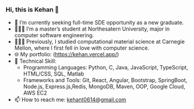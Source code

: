 ### Hi, this is Kehan 👋

- 🔭 I’m currently seeking full-time SDE opportunity as a new graduate.
- 👩🏻‍💻 I’m a master’s student at Northesatern University, major in computer software engineering.
- 👩🏻‍🔬 Previously, I studied computational material science at Carnegie Mellon, where I first fell in love with computer science.
- :globe_with_meridians: My portfolio: (https://kehan.vercel.app/)
- 🌱 Technical Skill: 
  - Programming Languages: Python, C, Java, JavaScript, TypeScript, HTML/CSS, SQL, Matlab
  - Frameworks and Tools: Git, React, Angular, Bootstrap, SpringBoot, Node.js, Express.js,Redis, MongoDB, Maven, OOP, Google Cloud, AWS EC2
- 📫 How to reach me: kehant0614@gmail.com

